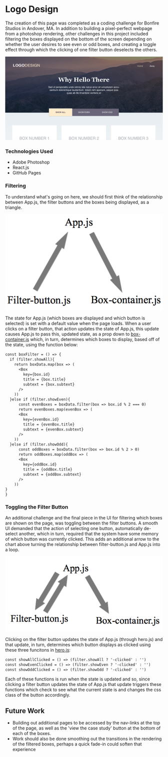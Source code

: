 # Logo Design

The creation of this page was completed as a coding challenge for Bonfire Studios
in Andover, MA. In addition to building a pixel-perfect webpage from a photoshop
rendering, other challenges in this project included filtering the boxes displayed
on the bottom of the screen depending on whether the user desires to see even or odd
boxes, and creating a toggle effect through which the clicking of one filter
button deselects the others.

![Logo Design](./src/images/logo-design.png)

### Technologies Used
-   Adobe Photoshop
-   React.js
-   GitHub Pages

### Filtering
To understand what's going on here, we should first think of the relationship
between App.js, the filter buttons and the boxes being displayed, as a triangle.

![App.js Relationships](./src/images/App.js-relationship.png)

The state for App.js (which boxes are displayed and which button is selected) is
set with a default value when the page loads. When a user clicks on a filter button,
that action updates the state of App.js, this update causes App.js to pass this,
updated state, as a prop down to [box-container.js](./src/Boxes-Box_Container)
which, in turn, determines which boxes to display, based off of the state, using the function below:

```
const boxFilter = () => {
  if (filter.showAll){
    return boxData.map(box => (
      <Box
        key={box.id}
        title = {box.title}
        subtext = {box.subtext}
      />
    ))
  }else if (filter.showEven){
      const evenBoxes = boxData.filter(box => box.id % 2 === 0)
      return evenBoxes.map(evenBox => (
      <Box
        key={evenBox.id}
        title = {evenBox.title}
        subtext = {evenBox.subtext}
      />
    ))
  }else if (filter.showOdd){
      const oddBoxes = boxData.filter(box => box.id % 2 > 0)
      return oddBoxes.map(oddBox => (
      <Box
        key={oddBox.id}
        title = {oddBox.title}
        subtext = {oddBox.subtext}
      />
    ))
}
}
```
### Toggling the Filter Button

An additional challenge and the final piece in the UI for filtering which boxes
are shown on the page, was toggling between the filter buttons. A smooth UI demanded
that the action of selecting one button, automatically de-select another, which
in turn, required that the system have some memory of which button was currently
clicked. This adds an additional arrow to the chart above turning the relationship between filter-button.js and App.js into a loop.

![Toggle Relationship](./src/images/toggle.png)

Clicking on the filter button updates the state of App.js (through hero.js) and that update, in turn, determines which button displays as clicked using these three funcitons in [hero.js](./src/hero.js):

```
const showAllClicked = () => (filter.showAll ? '-clicked' : '')
const showEvenClicked = () => (filter.showEven ? '-clicked' : '')
const showOddClicked = () => (filter.showOdd ? '-clicked' : '')
```
Each of these functions is run when the state is updated and so, since clicking a
filter button updates the state of App.js that update triggers these functions
which check to see what the current state is and changes the css class of the
button accordingly.

## Future Work

-   Building out additional pages to be accessed by the nav-links
at the top of the page, as well as the 'view the case study' button at the bottom
of each of the boxes.
-   Work should also be done smoothing out the transitions in the rendering of the    filtered boxes, perhaps a quick fade-in could soften that experience
